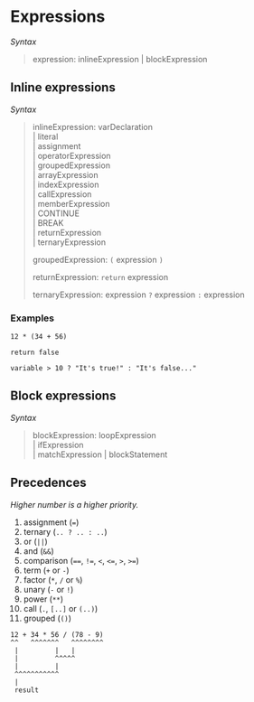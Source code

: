 # Expressions

*Syntax*
> expression: inlineExpression | blockExpression

## Inline expressions

*Syntax*
> inlineExpression: varDeclaration \
> | literal \
> | assignment \
> | operatorExpression \
> | groupedExpression \
> | arrayExpression \
> | indexExpression \
> | callExpression \
> | memberExpression \
> | CONTINUE \
> | BREAK \
> | returnExpression \
> | ternaryExpression
>
> groupedExpression: `(` expression `)`
>
> returnExpression: `return` expression
>
> ternaryExpression: expression `?` expression `:` expression

### Examples

```
12 * (34 + 56)
```

```
return false
```

```
variable > 10 ? "It's true!" : "It's false..."
```

## Block expressions

*Syntax*
> blockExpression: loopExpression \
> | ifExpression \
> | matchExpression
> | blockStatement

## Precedences

*Higher number is a higher priority.*
1. assignment (`=`)
1. ternary (`.. ? .. : ..`)
1. or (`||`)
1. and (`&&`)
1. comparison (`==`, `!=`, `<`, `<=`, `>`, `>=`)
1. term (`+` or `-`)
1. factor (`*`, `/` or `%`)
1. unary (`-` or `!`)
1. power (`**`)
1. call (`.`, `[..]` or `(..)`)
1. grouped (`()`)

```
12 + 34 * 56 / (78 - 9)
^^   ^^^^^^^   ^^^^^^^^
 |         |   |
 |         ^^^^^
 |         |
 ^^^^^^^^^^^
 |
 result
```
